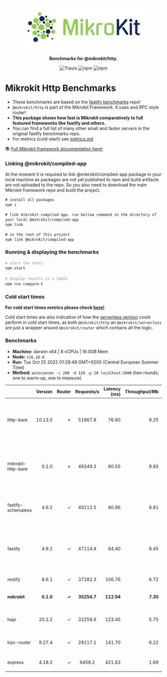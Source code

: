 <p align="center">
  <img alt='MikroKit, Benchmarks' src='./assets/public/logo.svg?raw=true' width="403" height="150">
</p>
<p align="center">
  <strong>Benchmarks for @mikrokit/http.</strong><br/>
</p>

<p align=center>
  <img src="https://img.shields.io/travis/mikrokit/mikrokit.svg?style=flat-square&maxAge=86400" alt="Travis" style="max-width:100%;">
  <img src="https://img.shields.io/badge/code_style-prettier-ff69b4.svg?style=flat-square&maxAge=99999999" alt="npm"  style="max-width:100%;">
  <img src="https://img.shields.io/badge/license-MIT-97ca00.svg?style=flat-square&maxAge=99999999" alt="npm"  style="max-width:100%;">
</p>

# Mikrokit Http Benchmarks

- These benchmarks are based on the [fastify benchmarks](https://github.com/fastify/benchmarks) repo!
- `@mikrokit/http` is part of the Mikrokit Framework. It uses and RPC style router!
- **This package shows how fast is Mikrokit comparatively to full featured frameworks like fastify and others.**
- You can find a full list of many other small and faster servers in the original fastify benchmarks repo.
- For metrics (cold-start) see [metrics.md](./METRICS.md)

📚 [Full Mikrokit framework documentation here!](https://github.com/MikroKit/MikroKit)

### Linking @mikrokit/compiled-app

At the moment it is required to link @mikrokit/compiled-app package in your local machine as packages are not yet published to npm and build artifacts are not uploaded to the repo. So you also need to download the main Mikrokit framework repo and build the project.

```
# install all packages
npm i

# link mikrokit compiled app. run bellow command in the directory of your local @mikrokit/compiled-app
npm link

# in the root of this project
npm link @mikrokit/compiled-app

```

### Running & displaying the benchmarks

```sh
# start the tests
npm start

# display results in a table
npm run compare-t
```

### Cold start times

**For cold start times metrics please check [here!](METRICS.md)**

Cold start times are also indicative of how the [serverless version](https://github.com/MikroKit/MikroKit/tree/master/packages/serverless) could perform in cold start times, as both `@mikrokit/http` an `@mikrokit/serverless` are just a wrapper around `@mikrokit/router` which contains all the logic.

### Benchmarks

- **Machine:** darwin x64 | 8 vCPUs | 16.0GB Mem
- **Node:** `v16.18.0`
- **Run:** Tue Oct 25 2022 01:29:49 GMT+0200 (Central European Summer Time)
- **Method:** `autocannon -c 200 -d 120 -p 20 localhost:3000` (two rounds; one to warm-up, one to measure)

|                    |   Version | Router | Requests/s  | Latency (ms) | Throughput/Mb | Validation | Description                                                                                                            |
| :----------------- | --------: | -----: | :---------: | -----------: | ------------: | :--------: | :--------------------------------------------------------------------------------------------------------------------- |
| http-bare          |   10.13.0 |      ✗ |   51867.8   |        76.60 |          9.25 |     ❌     | Super basic and completely useless bare http server, should be the theoretical upper limit in performance.             |
| mikrokit-http-bare |     0.1.0 |      ✗ |   49349.3   |        80.55 |          9.93 |     ❌     | Just the http part of @mikrokit/http, completely useless, just as a reference for performance of the http server part. |
| fastify-schemaless |     4.9.2 |      ✓ |   49112.5   |        80.96 |          8.81 |     🟠     | Fastify without a schema, uses native JSON.stringify instead fast-json-stringify.                                      |
| fastify            |     4.9.2 |      ✓ |   47114.4   |        84.40 |          8.45 |     🟠     | Validation is done using schemas and ajv. Schemas must be generated manually or using third party tools.               |
| restify            |     8.6.1 |      ✓ |   37282.3   |       106.76 |          6.72 |     ❌     | Requires third party tools.                                                                                            |
| **mikrokit**       | **0.1.0** |  **✓** | **35254.7** |   **112.94** |      **7.30** |   **✅**   | **Automatic validation out of the box using @deepkit/types.**                                                          |
| hapi               |    20.2.2 |      ✓ |   32258.9   |       123.45 |          5.75 |     ❌     | Manual validation using joi, or third party tools.                                                                     |
| trpc-router        |    9.27.4 |      ✓ |   28117.1   |       141.70 |          6.22 |     ❌     | Manual validation using zod, or third party tools                                                                      |
| express            |    4.18.2 |      ✓ |   9458.2    |       421.83 |          1.69 |     ❌     | needs third party tools, or third party tools                                                                          |
